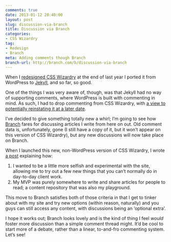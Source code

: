 ```yaml
---
comments: true
date: 2013-01-12 20:40:00
layout: post
slug: discussion-via-branch
title: Discussion via Branch
categories:
- CSS Wizardry
tag:
- Redesign
- Branch
meta: Adding comments though Branch
branch-url: http://branch.com/b/discussion-via-branch
---
```


When I [redesigned CSS Wizardry](http://csswizardry.com/2012/12/a-new-css-wizardry/) at the end of last year I ported it from WordPress to [Jekyll](https://github.com/mojombo/jekyll), and so far, so good.

One of the things I was very aware of, though, was that Jekyll had no way of supporting comments, where WordPress is built with commenting in mind. As such, I had to drop commenting from CSS Wizardry, with [a view to potentially reinstating it at a later date](https://github.com/csswizardry/csswizardry.github.com/issues/8).

I’ve decided to give something totally new a whirl; I’m going to see how [Branch](http://branch.com) fares for discussing articles I write from here on out. Old comment data is, unfortunately, gone (I still have a copy of it, but it won’t appear on this version of CSS Wizardry), but any new discussions will now take place on Branch.

When I launched this new, non-WordPress version of CSS Wizardry, I wrote [a post](http://csswizardry.com/2012/12/a-new-css-wizardry/) explaining how:

1. I wanted to be a little more selfish and experimental with the site, allowing me to try out a few new things that you can’t normally do in day-to-day client work.
2. My MVP was purely somewhere to write and share articles for people to read; a content repository that was also my playground.

This move to Branch satisfies both of those criteria in that I get to tinker about with my site and try new options (within reason, naturally) and you guys can still access any content, with discussions being an ‘optional extra’.

I hope it works out; Branch looks lovely and is the kind of thing I feel _would_ foster more discussion than a simple comment thread might. It’d be cool to start more of a debate, rather than a linear, to-and-fro commenting system. Let’s see!